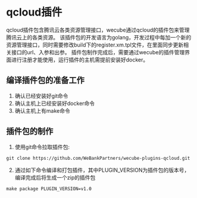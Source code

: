# qcloud插件
qcloud插件包含腾讯云各类资源管理接口，wecube通过qcloud的插件包来管理腾讯云上的各类资源。
该插件包的开发语言为golang，开发过程中每加一个新的资源管理接口，同时需要修改build下的register.xm.tpl文件，在里面同步更新相关接口的url、入参和出参。
插件包制作完成后，需要通过wecube的插件管理界面进行注册才能使用，运行插件的主机需提前安装好docker。

## 编译插件包的准备工作
1. 确认已经安装好git命令
2. 确认主机上已经安装好docker命令
3. 确认主机上有make命令

## 插件包的制作
1. 使用git命令拉取插件包:
```
git clone https://github.com/WeBankPartners/wecube-plugins-qcloud.git
```

2. 通过如下命令编译和打包插件，其中PLUGIN_VERSION为插件包的版本号，编译完成后将生成一个zip的插件包
```
make package PLUGIN_VERSION=v1.0
```

